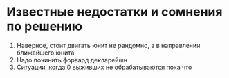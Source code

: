 # **Известные недостатки и сомнения по решению**
1. Наверное, стоит двигать юнит не рандомно, а в направлении ближайшего юнита
2. Надо починить форвард декларейшн
3. Ситуации, когда 0 выживших не обрабатываются пока что
